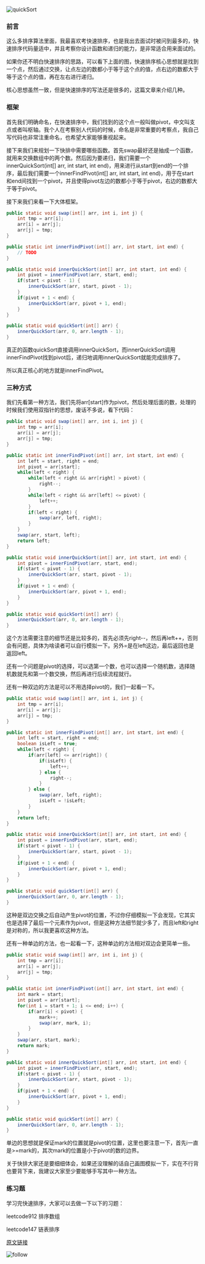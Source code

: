 ![quickSort](/assets/codes/basic/quickSort.webp "quickSort")

### 前言

这么多排序算法里面，我最喜欢考快速排序，也是我出去面试时被问到最多的，快速排序代码量适中，并且考察你设计函数和递归的能力，是非常适合用来面试的。

如果你还不明白快速排序的思路，可以看下上面的图，快速排序核心思想就是找到一个点，然后通过交换，让点左边的数都小于等于这个点的值，点右边的数都大于等于这个点的值，再在左右进行递归。

核心思想虽然一致，但是快速排序的写法还是很多的，这篇文章来介绍几种。

### 框架

首先我们明确命名，在快速排序中，我们找到的这个点一般叫做pivot，中文叫支点或者叫枢轴。我个人在考察别人代码的时候，命名是非常重要的考察点，我自己写代码也非常注重命名，也希望大家能够重视起来。

接下来我们来规划一下快排中需要哪些函数。首先swap最好还是抽成一个函数，就用来交换数组中的两个数。然后因为要递归，我们需要一个innerQuickSort(int[] arr, int start, int end)，用来进行从start到end的一个排序，最后我们需要一个innerFindPivot(int[] arr, int start, int end)，用于在start和end间找到一个pivot，并且使得pivot左边的数都小于等于pivot，右边的数都大于等于pivot。

接下来我们来看一下大体框架。

```java
public static void swap(int[] arr, int i, int j) {
    int tmp = arr[i];
    arr[i] = arr[j];
    arr[j] = tmp;
}

public static int innerFindPivot(int[] arr, int start, int end) {
    // TODO
}

public static void innerQuickSort(int[] arr, int start, int end) {
    int pivot = innerFindPivot(arr, start, end);
    if(start < pivot - 1) {
        innerQuickSort(arr, start, pivot - 1);
    }
    if(pivot + 1 < end) {
        innerQuickSort(arr, pivot + 1, end);
    }
}

public static void quickSort(int[] arr) {
    innerQuickSort(arr, 0, arr.length - 1);
}
```

真正的函数quickSort直接调用innerQuickSort，而innerQuickSort调用innerFindPivot找到pivot后，递归地调用innerQuickSort就能完成排序了。

所以真正核心的地方就是innerFindPivot。

### 三种方式

我们先看第一种方法，我们先将arr[start]作为pivot，然后处理后面的数，处理的时候我们使用双指针的思想，废话不多说，看下代码：

```java
public static void swap(int[] arr, int i, int j) {
    int tmp = arr[i];
    arr[i] = arr[j];
    arr[j] = tmp;
}

public static int innerFindPivot(int[] arr, int start, int end) {
    int left = start, right = end;
    int pivot = arr[start];
    while(left < right) {
        while(left < right && arr[right] > pivot) {
            right--;
        }
        while(left < right && arr[left] <= pivot) {
            left++;
        }
        if(left < right) {
            swap(arr, left, right);
        }
    }
    swap(arr, start, left);
    return left;
}

public static void innerQuickSort(int[] arr, int start, int end) {
    int pivot = innerFindPivot(arr, start, end);
    if(start < pivot - 1) {
        innerQuickSort(arr, start, pivot - 1);
    }
    if(pivot + 1 < end) {
        innerQuickSort(arr, pivot + 1, end);
    }
}

public static void quickSort(int[] arr) {
    innerQuickSort(arr, 0, arr.length - 1);
}
```

这个方法需要注意的细节还是比较多的，首先必须先right--，然后再left++，否则会有问题，具体为啥读者可以自行模拟一下。另外=是在left这边，最后返回也是返回left。

还有一个问题是pivot的选择，可以选第一个数，也可以选择一个随机数，选择随机数就先和第一个数交换，然后再进行后续流程就行。

还有一种双边的方法是可以不用选择pivot的，我们一起看一下。

```java
public static void swap(int[] arr, int i, int j) {
    int tmp = arr[i];
    arr[i] = arr[j];
    arr[j] = tmp;
}

public static int innerFindPivot(int[] arr, int start, int end) {
    int left = start, right = end;
    boolean isLeft = true;
    while(left < right) {
        if(arr[left] <= arr[right]) {
            if(isLeft) {
                left++;
            } else {
                right--;
            }
        } else {
            swap(arr, left, right);
            isLeft = !isLeft;
        }
    }
    return left;
}

public static void innerQuickSort(int[] arr, int start, int end) {
    int pivot = innerFindPivot(arr, start, end);
    if(start < pivot - 1) {
        innerQuickSort(arr, start, pivot - 1);
    }
    if(pivot + 1 < end) {
        innerQuickSort(arr, pivot + 1, end);
    }
}

public static void quickSort(int[] arr) {
    innerQuickSort(arr, 0, arr.length - 1);
}
```

这种是双边交换之后自动产生pivot的位置，不过你仔细模拟一下会发现，它其实也是选择了最后一个元素作为pivot，但是这种方法细节就少多了，而且left和right是对称的，所以我更喜欢这种方法。

还有一种单边的方法，也一起看一下，这种单边的方法相对双边会更简单一些。

```java
public static void swap(int[] arr, int i, int j) {
    int tmp = arr[i];
    arr[i] = arr[j];
    arr[j] = tmp;
}

public static int innerFindPivot(int[] arr, int start, int end) {
    int mark = start;
    int pivot = arr[start];
    for(int i = start + 1; i <= end; i++) {
        if(arr[i] < pivot) {
            mark++;
            swap(arr, mark, i);
        }
    }
    swap(arr, start, mark);
    return mark;
}

public static void innerQuickSort(int[] arr, int start, int end) {
    int pivot = innerFindPivot(arr, start, end);
    if(start < pivot - 1) {
        innerQuickSort(arr, start, pivot - 1);
    }
    if(pivot + 1 < end) {
        innerQuickSort(arr, pivot + 1, end);
    }
}

public static void quickSort(int[] arr) {
    innerQuickSort(arr, 0, arr.length - 1);
}
```

单边的思想就是保证mark的位置就是pivot的位置，这里也要注意一下，首先i一直是>=mark的，其次mark的位置是小于pivot的数的边界。

关于快排大家还是要细细体会，如果还没理解的话自己画图模拟一下，实在不行背也要背下来，我建议大家至少要能够手写其中一种方法。

### 练习题

学习完快速排序，大家可以去做一下以下的习题：

leetcode912 排序数组

leetcode147 链表排序

[原文链接](https://mp.weixin.qq.com/s?__biz=MzIzMTE1ODkyNQ==&mid=2649414095&idx=1&sn=eeb4abb9a6c0bb28b02f73f91958b3f0&chksm=f0b61c2dc7c1953be53135c828a2203f0f7cef565440ab17fb822fbb9cbcc9072a99d4224802&token=1400467286&lang=zh_CN#rd)

![follow](/assets/follow.webp "follow")
